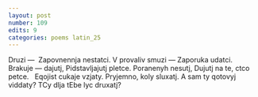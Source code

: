 ```yaml
---
layout: post
number: 109
edits: 9
categories: poems latin_25
---
```


Druzi — 
Zapovnennja nestatci. 
V provaliv smuzi —
Zaporuka udatci.
 
Brakuje — dajutj,
Pidstavljajutj pletce.
Poranenyh nesutj, 
Dujutj na te, ctco petce. 
 
Eqojist cukaje vzjaty. 
Pryjemno, koly sluxatj. 
A sam ty qotovyj viddaty? 
TCy dlja tEbe lyc druxatj?

